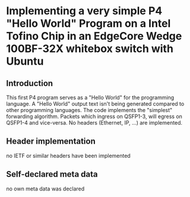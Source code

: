 # Implementing a very simple P4 "Hello World" Program on a Intel Tofino Chip in an EdgeCore Wedge 100BF-32X whitebox switch with Ubuntu

## Introduction

This first P4 program serves as a "Hello World" for the programming language. A "Hello World" output text isn't being generated compared to other programming languages. The code implements the "simplest" forwarding algorithm. Packets which ingress on QSFP1-3, will egress on QSFP1-4 and vice-versa.
No headers (Ethernet, IP, ...) are implemented.

## Header implementation
no IETF or similar headers have been implemented

## Self-declared meta data
no own meta data was declared